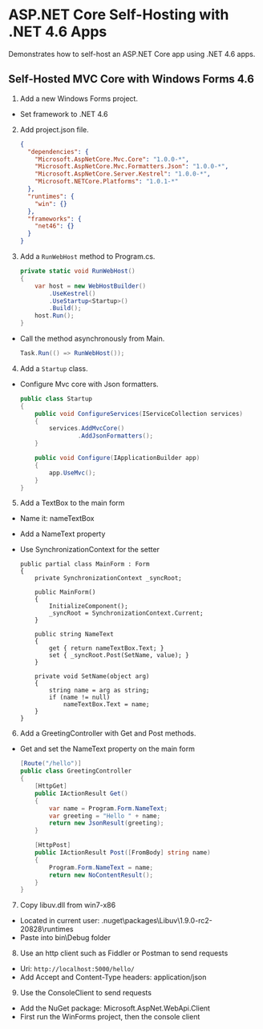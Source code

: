 # ASP.NET Core Self-Hosting with .NET 4.6 Apps

Demonstrates how to self-host an ASP.NET Core app using .NET 4.6 apps.

## Self-Hosted MVC Core with Windows Forms 4.6

1. Add a new Windows Forms project.
  - Set framework to .NET 4.6

2. Add project.json file.

    ```json
    {
      "dependencies": {
        "Microsoft.AspNetCore.Mvc.Core": "1.0.0-*",
        "Microsoft.AspNetCore.Mvc.Formatters.Json": "1.0.0-*",
        "Microsoft.AspNetCore.Server.Kestrel": "1.0.0-*",
        "Microsoft.NETCore.Platforms": "1.0.1-*"
      },
      "runtimes": {
        "win": {}
      },
      "frameworks": {
        "net46": {}
      }
    }
    ```

3. Add a `RunWebHost` method to Program.cs.

    ```csharp
    private static void RunWebHost()
    {
        var host = new WebHostBuilder()
            .UseKestrel()
            .UseStartup<Startup>()
            .Build();
        host.Run();
    }
    ```

  - Call the method asynchronously from Main.

    ```csharp
    Task.Run(() => RunWebHost());
    ```

4. Add a `Startup` class.
  - Configure Mvc core with Json formatters.

    ```csharp
    public class Startup
    {
        public void ConfigureServices(IServiceCollection services)
        {
            services.AddMvcCore()
                    .AddJsonFormatters();
        }

        public void Configure(IApplicationBuilder app)
        {
            app.UseMvc();
        }
    }
    ```
5. Add a TextBox to the main form
  - Name it: nameTextBox
  - Add a NameText property
  - Use SynchronizationContext for the setter

    ```charp
    public partial class MainForm : Form
    {
        private SynchronizationContext _syncRoot;

        public MainForm()
        {
            InitializeComponent();
            _syncRoot = SynchronizationContext.Current;
        }

        public string NameText
        {
            get { return nameTextBox.Text; }
            set { _syncRoot.Post(SetName, value); }
        }

        private void SetName(object arg)
        {
            string name = arg as string;
            if (name != null)
                nameTextBox.Text = name;
        }
    }
    ```

6. Add a GreetingController with Get and Post methods.
  - Get and set the NameText property on the main form

    ```csharp
    [Route("/hello")]
    public class GreetingController
    {
        [HttpGet]
        public IActionResult Get()
        {
            var name = Program.Form.NameText;
            var greeting = "Hello " + name;
            return new JsonResult(greeting);
        }

        [HttpPost]
        public IActionResult Post([FromBody] string name)
        {
            Program.Form.NameText = name;
            return new NoContentResult();
        }
    }
    ``` 

7. Copy libuv.dll from win7-x86
  - Located in current user: .nuget\packages\Libuv\1.9.0-rc2-20828\runtimes
  - Paste into bin\Debug folder

8. Use an http client such as Fiddler or Postman to send requests
  - Uri: `http://localhost:5000/hello/`
  - Add Accept and Content-Type headers: application/json

9. Use the ConsoleClient to send requests
  - Add the NuGet package: Microsoft.AspNet.WebApi.Client
  - First run the WinForms project, then the console client

